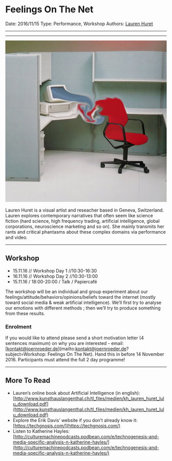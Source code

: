 # Feelings On The Net

Date: 2016/11/15
Type: Performance, Workshop
Authors: [Lauren Huret](http://laurenhuret.com/)

---
---

![](feelings-on-the-net.jpg)

Lauren Huret is a visual artist and reseacher based in Geneva, Switzerland. Lauren explores contemporary narratives that often seem like science fiction (hard science, high frequency trading, artificial intelligence, global corporations, neuroscience marketing and so on). She mainly transmits her rants and critical phantasms about these complex domains via performance and video.

---

## Workshop

- 15.11.16 // Workshop Day 1 //10:30-16:30
- 16.11.16 // Workshop Day 2 //10:30-13:00
- 15.11.16 / 18:00-20:00 / Talk / Papiercafé

The workshop will be an individual and group experiment about our feelings/attitude/behaviors/opinions/beliefs toward the internet (mostly toward social media & weak artificial intelligence). We’ll first try to analyse our emotions with different methods ; then we’ll try to produce something from these results.


### Enrolment

If you would like to attend please send a short motivation letter (4 sentences maximum) on why you are interested - email: [kontakt@joernroeder.de](mailto:kontakt@joernroeder.de?subject=Workshop: Feelings On The Net). Hand this in before 14 November 2016. Participants must attend the full 2 day programme! 

---

## More To Read

- Lauren’s online book about Artificial Intelligence (in english):  
[http://www.kunsthauslangenthal.ch/tl_files/medien/kh_lauren_huret_lulu_download.pdf](http://www.kunsthauslangenthal.ch/tl_files/medien/kh_lauren_huret_lulu_download.pdf)
- Explore the Erik Davis’ website if you don’t already know it:  
[https://techgnosis.com/](https://techgnosis.com/)
- Listen to Katherine Hayles:  
[http://culturemachinepodcasts.podbean.com/e/technogenesis-and-media-specific-analysis-n-katherine-hayles/](http://culturemachinepodcasts.podbean.com/e/technogenesis-and-media-specific-analysis-n-katherine-hayles/)